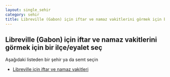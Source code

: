 ```yaml
---
layout: single_sehir
category: sehir
title: Libreville (Gabon) için iftar ve namaz vakitlerini görmek için bir ilçe/eyalet seç
---
```



## Libreville (Gabon) için iftar ve namaz vakitlerini görmek için bir ilçe/eyalet seç

Aşağıdaki listeden bir şehir ya da semt seçin


* [Libreville için iftar ve namaz vakitleri](/iftar.html?sehir=Libreville&ulke=Gabon&state=Libreville)
